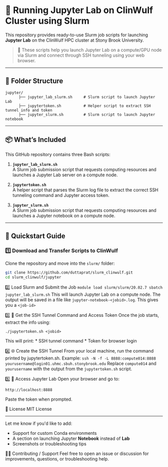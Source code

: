 # 🚀 Running Jupyter Lab on ClinWulf Cluster using Slurm

This repository provides ready-to-use Slurm job scripts for launching **Jupyter Lab** on the ClinWulf HPC cluster at Stony Brook University.

> 🔧 These scripts help you launch Jupyter Lab on a compute/GPU node via Slurm and connect through SSH tunneling using your web browser.


---

## 📁 Folder Structure
```
jupyter/
      ├── jupyter_lab_slurm.sh     # Slurm script to launch Jupyter Lab
      ├── jupytertoken.sh          # Helper script to extract SSH tunnel info and token
      ├── jupyter_slurm.sh         # Slurm script to launch Jupyter notebook
```

---

## 📦 What’s Included

This GitHub repository contains three Bash scripts:

1. **`jupyter_lab_slurm.sh`**  
   A Slurm job submission script that requests computing resources and launches a Jupyter Lab server on a compute node.

2. **`jupytertoken.sh`**  
   A helper script that parses the Slurm log file to extract the correct SSH tunneling command and Jupyter access token.

3. **`jupyter_slurm.sh`**  
   A Slurm job submission script that requests computing resources and launches a Jupyter notebook on a compute node.

---

## 🚀 Quickstart Guide

### 1️⃣ Download and Transfer Scripts to ClinWulf

Clone the repository and move into the `slurm/` folder:

```bash
git clone https://github.com/duttaprat/slurm_clinwulf.git
cd slurm_clinwulf/jupyter
```
2️⃣ Load Slurm and Submit the Job
      ```
      module load slurm/slurm/20.02.7
      sbatch jupyter_lab_slurm.sh
      ```
      This will launch Jupyter Lab on a compute node. The output will be saved in a file like `jupyter-notebook-<jobid>.log`. This gives you a `<job-id>`
   
3️⃣ 🔑 Get the SSH Tunnel Command and Access Token
   Once the job starts, extract the info using:
   ```
   ./jupytertoken.sh <jobid>
   ```
   This will print:
      * SSH tunnel command
      * Token for browser login


4️⃣ 🌐 Create the SSH Tunnel
      From your local machine, run the command printed by jupytertoken.sh. Example:
      ```
      ssh -N -f -L 8888:compute014:8888 yourusername@login01.uhmc.sbuh.stonybrook.edu
      ```
      Replace `compute014` and `yourusername` with the output from the `jupytertoken.sh` script.



5️⃣ 🧪 Access Jupyter Lab
   Open your browser and go to:
   ```
   http://localhost:8888
   ```
   Paste the token when prompted.

   
📄 License
MIT License

---

Let me know if you'd like to add:
- Support for custom Conda environments
- A section on launching Jupyter **Notebook** instead of **Lab**
- Screenshots or troubleshooting tips


🙋‍♀️ Contributing / Support
Feel free to open an issue or discussion for improvements, questions, or troubleshooting help.
